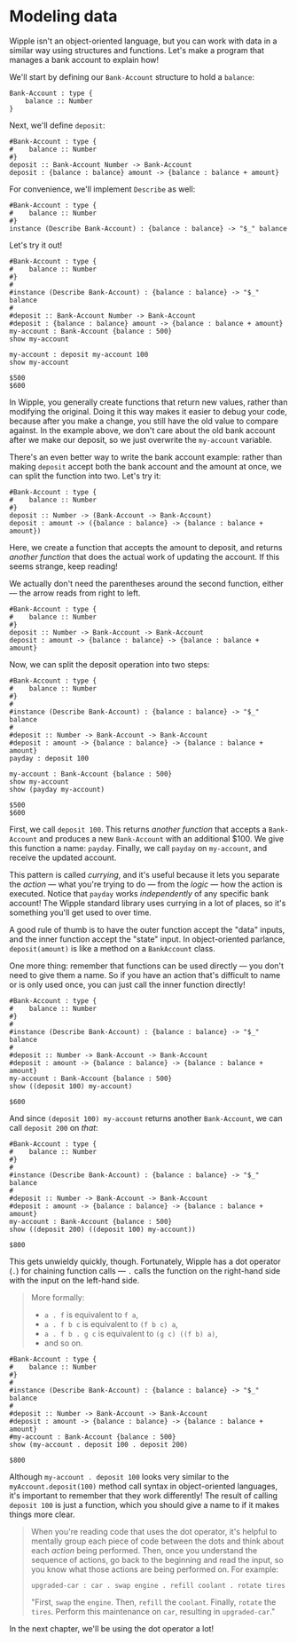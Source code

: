 # Modeling data

Wipple isn't an object-oriented language, but you can work with data in a similar way using structures and functions. Let's make a program that manages a bank account to explain how!

We'll start by defining our `Bank-Account` structure to hold a `balance`:

```wipple
Bank-Account : type {
    balance :: Number
}
```

Next, we'll define `deposit`:

```wipple
#Bank-Account : type {
#    balance :: Number
#}
deposit :: Bank-Account Number -> Bank-Account
deposit : {balance : balance} amount -> {balance : balance + amount}
```

For convenience, we'll implement `Describe` as well:

```wipple
#Bank-Account : type {
#    balance :: Number
#}
instance (Describe Bank-Account) : {balance : balance} -> "$_" balance
```

Let's try it out!

```wipple
#Bank-Account : type {
#    balance :: Number
#}
#
#instance (Describe Bank-Account) : {balance : balance} -> "$_" balance
#
#deposit :: Bank-Account Number -> Bank-Account
#deposit : {balance : balance} amount -> {balance : balance + amount}
my-account : Bank-Account {balance : 500}
show my-account

my-account : deposit my-account 100
show my-account
```

```wipple-output
$500
$600
```

In Wipple, you generally create functions that return new values, rather than modifying the original. Doing it this way makes it easier to debug your code, because after you make a change, you still have the old value to compare against. In the example above, we don't care about the old bank account after we make our deposit, so we just overwrite the `my-account` variable.

There's an even better way to write the bank account example: rather than making `deposit` accept both the bank account and the amount at once, we can split the function into two. Let's try it:

```wipple
#Bank-Account : type {
#    balance :: Number
#}
deposit :: Number -> (Bank-Account -> Bank-Account)
deposit : amount -> ({balance : balance} -> {balance : balance + amount})
```

Here, we create a function that accepts the amount to deposit, and returns _another function_ that does the actual work of updating the account. If this seems strange, keep reading!

We actually don't need the parentheses around the second function, either — the arrow reads from right to left.

```wipple
#Bank-Account : type {
#    balance :: Number
#}
deposit :: Number -> Bank-Account -> Bank-Account
deposit : amount -> {balance : balance} -> {balance : balance + amount}
```

Now, we can split the deposit operation into two steps:

```wipple
#Bank-Account : type {
#    balance :: Number
#}
#
#instance (Describe Bank-Account) : {balance : balance} -> "$_" balance
#
#deposit :: Number -> Bank-Account -> Bank-Account
#deposit : amount -> {balance : balance} -> {balance : balance + amount}
payday : deposit 100

my-account : Bank-Account {balance : 500}
show my-account
show (payday my-account)
```

```wipple-output
$500
$600
```

First, we call `deposit 100`. This returns _another function_ that accepts a `Bank-Account` and produces a new `Bank-Account` with an additional $100. We give this function a name: `payday`. Finally, we call `payday` on `my-account`, and receive the updated account.

This pattern is called _currying_, and it's useful because it lets you separate the _action_ — what you're trying to do — from the _logic_ — how the action is executed. Notice that `payday` works _independently_ of any specific bank account! The Wipple standard library uses currying in a lot of places, so it's something you'll get used to over time.

A good rule of thumb is to have the outer function accept the "data" inputs, and the inner function accept the "state" input. In object-oriented parlance, `deposit(amount)` is like a method on a `BankAccount` class.

One more thing: remember that functions can be used directly — you don't need to give them a name. So if you have an action that's difficult to name or is only used once, you can just call the inner function directly!

```wipple
#Bank-Account : type {
#    balance :: Number
#}
#
#instance (Describe Bank-Account) : {balance : balance} -> "$_" balance
#
#deposit :: Number -> Bank-Account -> Bank-Account
#deposit : amount -> {balance : balance} -> {balance : balance + amount}
my-account : Bank-Account {balance : 500}
show ((deposit 100) my-account)
```

```wipple-output
$600
```

And since `(deposit 100) my-account` returns another `Bank-Account`, we can call `deposit 200` on _that_:

```wipple
#Bank-Account : type {
#    balance :: Number
#}
#
#instance (Describe Bank-Account) : {balance : balance} -> "$_" balance
#
#deposit :: Number -> Bank-Account -> Bank-Account
#deposit : amount -> {balance : balance} -> {balance : balance + amount}
my-account : Bank-Account {balance : 500}
show ((deposit 200) ((deposit 100) my-account))
```

```wipple-output
$800
```

This gets unwieldy quickly, though. Fortunately, Wipple has a dot operator (`.`) for chaining function calls — `.` calls the function on the right-hand side with the input on the left-hand side.

> More formally:
>
> -   `a . f` is equivalent to `f a`,
> -   `a . f b c` is equivalent to `(f b c) a`,
> -   `a . f b . g c` is equivalent to `(g c) ((f b) a)`,
> -   and so on.

```wipple
#Bank-Account : type {
#    balance :: Number
#}
#
#instance (Describe Bank-Account) : {balance : balance} -> "$_" balance
#
#deposit :: Number -> Bank-Account -> Bank-Account
#deposit : amount -> {balance : balance} -> {balance : balance + amount}
#my-account : Bank-Account {balance : 500}
show (my-account . deposit 100 . deposit 200)
```

```wipple-output
$800
```

Although `my-account . deposit 100` looks very similar to the `myAccount.deposit(100)` method call syntax in object-oriented languages, it's important to remember that they work differently! The result of calling `deposit 100` is just a function, which you should give a name to if it makes things more clear.

> When you're reading code that uses the dot operator, it's helpful to mentally group each piece of code between the dots and think about each _action_ being performed. Then, once you understand the sequence of actions, go back to the beginning and read the input, so you know what those actions are being performed on. For example:
>
> ```wipple
> upgraded-car : car . swap engine . refill coolant . rotate tires
> ```
>
> "First, `swap` the `engine`. Then, `refill` the `coolant`. Finally, `rotate` the `tires`. Perform this maintenance on `car`, resulting in `upgraded-car`."

In the next chapter, we'll be using the dot operator a lot!
